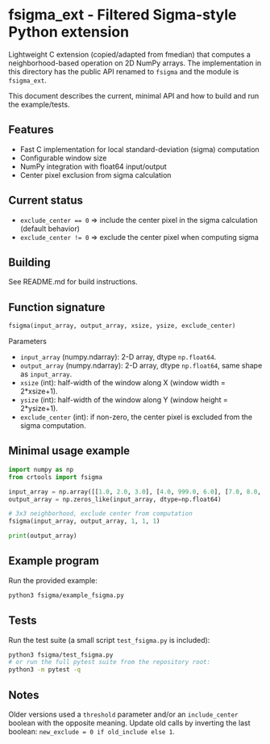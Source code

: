 # fsigma_ext - Filtered Sigma-style Python extension

Lightweight C extension (copied/adapted from fmedian) that computes a neighborhood-based operation on 2D NumPy arrays.
The implementation in this directory has the public API renamed to `fsigma` and the module is `fsigma_ext`.

This document describes the current, minimal API and how to build and run the example/tests.

## Features

- Fast C implementation for local standard-deviation (sigma) computation
- Configurable window size
- NumPy integration with float64 input/output
- Center pixel exclusion from sigma calculation
  
## Current status

- `exclude_center == 0` => include the center pixel in the sigma calculation (default behavior)
- `exclude_center != 0` => exclude the center pixel when computing sigma

## Building

See README.md for build instructions.

## Function signature

```python
fsigma(input_array, output_array, xsize, ysize, exclude_center)
```

Parameters

- `input_array` (numpy.ndarray): 2-D array, dtype `np.float64`.
- `output_array` (numpy.ndarray): 2-D array, dtype `np.float64`, same shape as `input_array`.
- `xsize` (int): half-width of the window along X (window width = 2*xsize+1).
- `ysize` (int): half-width of the window along Y (window height = 2*ysize+1).
- `exclude_center` (int): if non-zero, the center pixel is excluded from the sigma computation.

## Minimal usage example

```python
import numpy as np
from crtools import fsigma

input_array = np.array([[1.0, 2.0, 3.0], [4.0, 999.0, 6.0], [7.0, 8.0, 9.0]], dtype=np.float64)
output_array = np.zeros_like(input_array, dtype=np.float64)

# 3x3 neighborhood, exclude center from computation
fsigma(input_array, output_array, 1, 1, 1)

print(output_array)
```

## Example program

Run the provided example:

```bash
python3 fsigma/example_fsigma.py
```

## Tests

Run the test suite (a small script `test_fsigma.py` is included):

```bash
python3 fsigma/test_fsigma.py
# or run the full pytest suite from the repository root:
python3 -m pytest -q
```

## Notes

Older versions used a `threshold` parameter and/or an `include_center` boolean with the
opposite meaning. Update old calls by inverting the last boolean: `new_exclude = 0 if old_include else 1`.
